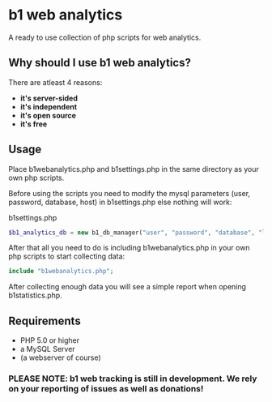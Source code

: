 # b1 web analytics
A ready to use collection of php scripts for web analytics.

## Why should I use b1 web analytics?
There are atleast 4 reasons:
* **it's server-sided**
* **it's independent**
* **it's open source**
* **it's free**

## Usage
Place b1webanalytics.php and b1settings.php in the same directory as your own php scripts.

Before using the scripts you need to modify the mysql parameters (user, password, database, host) in b1settings.php else nothing will work:

b1settings.php
```php
$b1_analytics_db = new b1_db_manager("user", "password", "database", "localhost");
```

After that all you need to do is including b1webanalytics.php in your own php scripts to start collecting data:
```php
include "b1webanalytics.php";
```

After collecting enough data you will see a simple report when opening b1statistics.php.

## Requirements
* PHP 5.0 or higher
* a MySQL Server
* (a webserver of course)

### PLEASE NOTE: b1 web tracking is still in development. We rely on your reporting of issues as well as donations!
